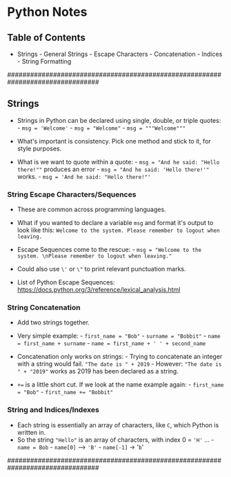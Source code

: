 # Python Notes

## Table of Contents

- Strings
        - General Strings
        - Escape Characters
        - Concatenation
        - Indices
        - String Formatting

################################################################################

## Strings

- Strings in Python can be declared using single, double, or triple quotes:
        - `msg = 'Welcome'`
        - `msg = "Welcome"`
        - `msg = """Welcome"""`

- What's important is consistency.  Pick one method and stick to it, for style purposes.
- What is we want to quote within a quote:
        - `msg = "And he said: "Hello there!""` produces an error
        - `msg = "And he said: 'Hello there!'"` works.
        - `msg = 'And he said: "Hello there!"'`


### String Escape Characters/Sequences

- These are common across programming languages.
- What if you wanted to declare a variable `msg` and format it's output to look like this:
        ```
        Welcome to the system.
        Please remember to logout when leaving.
        ```

- Escape Sequences come to the rescue:
        - `msg = "Welcome to the system. \nPlease remember to logout when leaving."`

- Could also use `\'` or `\"` to print relevant punctuation marks.
- List of Python Escape Sequences: https://docs.python.org/3/reference/lexical_analysis.html


### String Concatenation

- Add two strings together.
- Very simple example:
        - `first_name = "Bob"`
        - `surname = "Bobbit"`
        - `name = first_name + surname`
        - `name = first_name + ' ' + second_name`

- Concatenation only works on strings:
        - Trying to concatenate an integer with a string would fail. `"The date is " + 2019`
        - However: `"The date is " + "2019"` works as 2019 has been declared as a string.

- `+=` is a little short cut.  If we look at the name example again:
        - `first_name = "Bob"`
        - `first_name += "Bobbit"`


### String and Indices/Indexes

- Each string is essentially an array of characters, like `C`, which Python is written in.
- So the string `"Hello"` is an array of characters, with index 0 = `'H'` ...
        - `name = Bob`
        - `name[0]` --> `'B'`
        - `name[-1]` -> '`b`'



################################################################################
